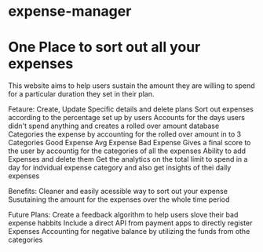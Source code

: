 # expense-manager
<h1>One Place to sort out all your expenses</h1>
This website aims to help users sustain the amount they are willing to spend for a particular duration they set in their plan.

Fetaure:
Create, Update Specific details and delete plans
Sort out expenses according to the percentage set up by users
Accounts for the days users didn't spend anything and creates a rolled over amount database 
Categories the expense by accounting for the rolled over amount in to 3 Categories 
    Good Expense
    Avg Expense
    Bad Expense 
Gives a final score to the user by accountig for the categories of all the expenses 
Ability to add Expenses and delete them
Get the analytics on the total limit to spend in a day for indvidual expense category and also get insights of thei daily expenses 


Benefits:
Cleaner and easily acessible way to sort out your expense
Susutaining the amount for the expenses over the whole time period 

Future Plans:
Create a feedback algorithm to help users slove their bad expense habbits 
Include a direct API from payment apps to directly register Expenses 
Accounting for negative balance by utilizing the funds from othe categories 
